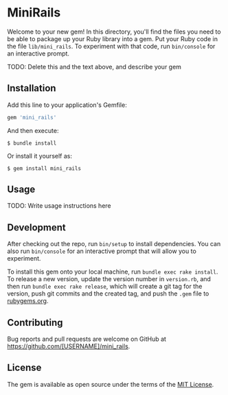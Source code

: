 # MiniRails

Welcome to your new gem! In this directory, you'll find the files you need to be able to package up your Ruby library into a gem. Put your Ruby code in the file `lib/mini_rails`. To experiment with that code, run `bin/console` for an interactive prompt.

TODO: Delete this and the text above, and describe your gem

## Installation

Add this line to your application's Gemfile:

```ruby
gem 'mini_rails'
```

And then execute:

    $ bundle install

Or install it yourself as:

    $ gem install mini_rails

## Usage

TODO: Write usage instructions here

## Development

After checking out the repo, run `bin/setup` to install dependencies. You can also run `bin/console` for an interactive prompt that will allow you to experiment.

To install this gem onto your local machine, run `bundle exec rake install`. To release a new version, update the version number in `version.rb`, and then run `bundle exec rake release`, which will create a git tag for the version, push git commits and the created tag, and push the `.gem` file to [rubygems.org](https://rubygems.org).

## Contributing

Bug reports and pull requests are welcome on GitHub at https://github.com/[USERNAME]/mini_rails.

## License

The gem is available as open source under the terms of the [MIT License](https://opensource.org/licenses/MIT).
